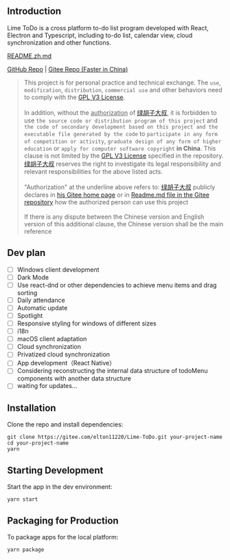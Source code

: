 ## Introduction
Lime ToDo is a cross platform to-do list program developed with React, Electron and Typescript, including to-do list, calendar view, cloud synchronization and other functions.

[README.zh.md](https://gitee.com/elton11220/Lime-ToDo/blob/master/README.md)

[GitHub Repo](https://github.com/elton11220/Lime-ToDo)
|
[Gitee Repo (Faster in China)](https://gitee.com/elton11220/Lime-ToDo)

>This project is for personal practice and technical exchange. The `use`, `modification`, `distribution`, `commercial use` and other behaviors need to comply with the [GPL V3 License](https://github.com/elton11220/Lime-ToDo/blob/master/LICENSE).
<br/><br/>
In addition, without the <u>authorization</u> of [绿胡子大叔](https://gitee.com/elton11220), it is forbidden to use `the source code or distribution program of this project` and `the code of secondary development based on this project and the executable file generated by the code`  to `participate in any form of competition or activity`, `graduate design of any form of higher education` or `apply for computer software copyright` **in China**. This clause is not limited by the [GPL V3 License](https://github.com/elton11220/Lime-ToDo/blob/master/LICENSE) specified in the repository. [绿胡子大叔](https://gitee.com/elton11220) reserves the right to investigate its legal responsibility and relevant responsibilities for the above listed acts.
<br/><br/>
"Authorization" at the underline above refers to: [绿胡子大叔](https://gitee.com/elton11220) publicly declares in [his Gitee home page](https://gitee.com/elton11220) or in [Readme.md file in the Gitee repository](https://gitee.com/elton11220/Lime-ToDo/blob/master/README.md) how the authorized person can use this project
<br/><br/>
If there is any dispute between the Chinese version and English version of this additional clause, the Chinese version shall be the main reference

## Dev plan

- [ ] Windows client development
- [ ] Dark Mode
- [ ] Use react-dnd or other dependencies to achieve menu items and drag sorting
- [ ] Daily attendance
- [ ] Automatic update
- [ ] Spotlight
- [ ] Responsive styling for windows of different sizes
- [ ] i18n
- [ ] macOS client adaptation
- [ ] Cloud synchronization
- [ ] Privatized cloud synchronization
- [ ] App development（React Native）
- [ ] Considering reconstructing the internal data structure of todoMenu components with another data structure
- [ ] waiting for updates...

## Installation

Clone the repo and install dependencies:

```shell
git clone https://gitee.com/elton11220/Lime-ToDo.git your-project-name
cd your-project-name
yarn
```

## Starting Development

Start the app in the dev environment:

```shell
yarn start
```

## Packaging for Production

To package apps for the local platform:

```shell
yarn package
```

